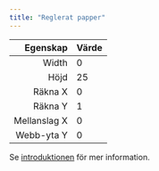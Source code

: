 ```yaml
---
title: "Reglerat papper"
---
```


|     Egenskap | Värde |
| ------------:|:----- |
|        Width | 0     |
|         Höjd | 25    |
|      Räkna X | 0     |
|      Räkna Y | 1     |
| Mellanslag X | 0     |
|   Webb-yta Y | 0     |

Se [introduktionen](intro) för mer information.
